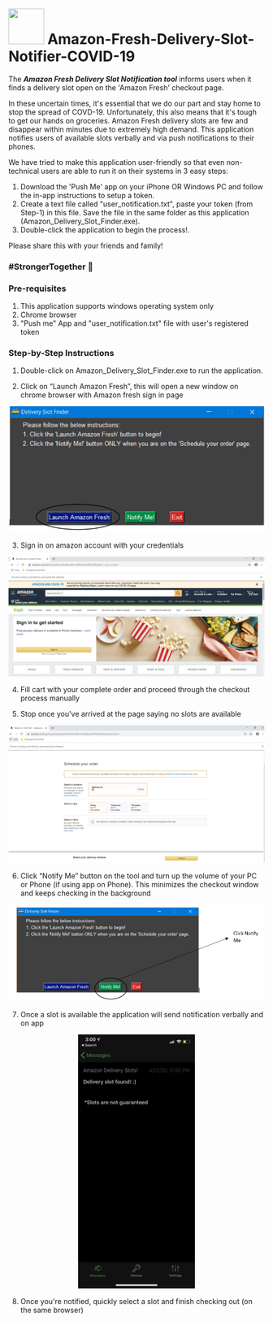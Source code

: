 # <img src="https://raw.githubusercontent.com/ojasvi92/Amazon-Fresh-Delivery-Slot-Notifier-COVID-19/master/img/delivery-truck-icon.ico" height=70 width=70> Amazon-Fresh-Delivery-Slot-Notifier-COVID-19
The ***Amazon Fresh Delivery Slot Notification tool*** informs users when it finds a delivery slot open on the 'Amazon Fresh' checkout page.

In these uncertain times, it's essential that we do our part and stay home to stop the spread of COVD-19. Unfortunately, this also means that it's tough to get our hands on groceries. Amazon Fresh delivery slots are few and disappear within minutes due to extremely high demand. This application notifies users of available slots verbally and via push notifications to their phones.

We have tried to make this application user-friendly so that even non-technical users are able to run it on their systems in 3 easy steps:

1. Download the 'Push Me' app on your iPhone OR Windows PC and follow the in-app instructions to setup a token.
2. Create a text file called "user_notification.txt", paste your token (from Step-1) in this file. Save the file in the same folder as this application (Amazon_Delivery_Slot_Finder.exe).
3. Double-click the application to begin the process!.

Please share this with your friends and family!

### #StrongerTogether :muscle:


### Pre-requisites ###
1. This application supports windows operating system only
2. Chrome browser
3. "Push me" App and "user_notification.txt" file with user's registered token

### Step-by-Step Instructions ###
1. Double-click on Amazon_Delivery_Slot_Finder.exe to run the application. 

2. Click on “Launch Amazon Fresh”, this will open a new window on chrome browser with Amazon fresh sign in page

![](https://github.com/ojasvi92/Amazon-Fresh-Delivery-Slot-Notifier-COVID-19/blob/master/img/Application%20home%20page.png)
 
3. Sign in on amazon account with your credentials

 ![](https://github.com/ojasvi92/Amazon-Fresh-Delivery-Slot-Notifier-COVID-19/blob/master/img/Amazon%20fresh%20home%20page.png)
 
4.	Fill cart with your complete order and proceed through the checkout process manually

5.	Stop once you've arrived at the page saying no slots are available

![](https://github.com/ojasvi92/Amazon-Fresh-Delivery-Slot-Notifier-COVID-19/blob/master/img/Amazon%20fresh%20checkout%20page.png)
 
6.	Click “Notify Me” button on the tool and turn up the volume of your PC or Phone (if using app on Phone). This minimizes the checkout window and keeps checking in the background

 ![](https://github.com/ojasvi92/Amazon-Fresh-Delivery-Slot-Notifier-COVID-19/blob/master/img/Application%20Notify%20Me.png)
 
7.	Once a slot is available the application will send notification verbally and on app 

<p align="center">
 <img src="https://github.com/ojasvi92/Amazon-Fresh-Delivery-Slot-Notifier-COVID-19/blob/master/img/Push%20Me%20app%20notification.png" height=500>
</p>

8.	Once you're notified, quickly select a slot and finish checking out (on the same browser)
